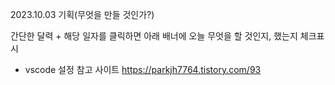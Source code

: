 2023.10.03 기획(무엇을 만들 것인가?)

간단한 달력 + 해당 일자를 클릭하면 아래 배너에 오늘 무엇을 할 것인지, 했는지 체크표시

- vscode 설정 참고 사이트 https://parkjh7764.tistory.com/93